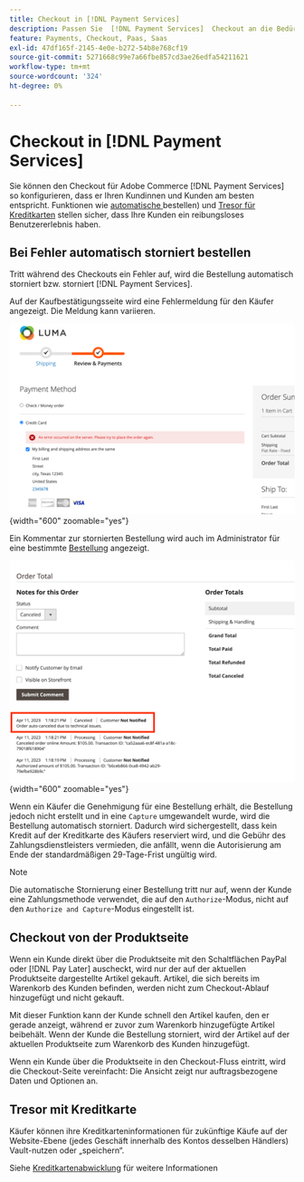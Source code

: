 ```yaml
---
title: Checkout in [!DNL Payment Services]
description: Passen Sie  [!DNL Payment Services]  Checkout an die Bedürfnisse Ihrer Kunden an.
feature: Payments, Checkout, Paas, Saas
exl-id: 47df165f-2145-4e0e-b272-54b8e768cf19
source-git-commit: 5271668c99e7a66fbe857cd3ae26edfa54211621
workflow-type: tm+mt
source-wordcount: '324'
ht-degree: 0%

---
```



# Checkout in [!DNL Payment Services]

Sie können den Checkout für Adobe Commerce [!DNL Payment Services] so konfigurieren, dass er Ihren Kundinnen und Kunden am besten entspricht. Funktionen wie [automatische ](#order-auto-voided-if-error) bestellen) und [Tresor für Kreditkarten](#credit-card-vaulting) stellen sicher, dass Ihre Kunden ein reibungsloses Benutzererlebnis haben.

## Bei Fehler automatisch storniert bestellen

Tritt während des Checkouts ein Fehler auf, wird die Bestellung automatisch storniert bzw. storniert [!DNL Payment Services].

Auf der Kaufbestätigungsseite wird eine Fehlermeldung für den Käufer angezeigt. Die Meldung kann variieren.

![Fehler beim Überprüfen](assets/user-checkout-error.png "Fehler beim Auschecken"){width="600" zoomable="yes"}

Ein Kommentar zur stornierten Bestellung wird auch im Administrator für eine bestimmte [Bestellung](https://experienceleague.adobe.com/docs/commerce-admin/stores-sales/order-management/orders/orders.html?lang=en) angezeigt.

![Stornierter Bestellkommentar in Admin für Bestellung](assets/admin-checkout-error.png "Stornierter Bestellkommentar in Admin für Bestellung"){width="600" zoomable="yes"}

Wenn ein Käufer die Genehmigung für eine Bestellung erhält, die Bestellung jedoch nicht erstellt und in eine `Capture` umgewandelt wurde, wird die Bestellung automatisch storniert. Dadurch wird sichergestellt, dass kein Kredit auf der Kreditkarte des Käufers reserviert wird, und die Gebühr des Zahlungsdienstleisters vermieden, die anfällt, wenn die Autorisierung am Ende der standardmäßigen 29-Tage-Frist ungültig wird.

>[!NOTE]
>
>Die automatische Stornierung einer Bestellung tritt nur auf, wenn der Kunde eine Zahlungsmethode verwendet, die auf den `Authorize`-Modus, nicht auf den `Authorize and Capture`-Modus eingestellt ist.

## Checkout von der Produktseite

Wenn ein Kunde direkt über die Produktseite mit den Schaltflächen PayPal oder [!DNL Pay Later] auscheckt, wird nur der auf der aktuellen Produktseite dargestellte Artikel gekauft. Artikel, die sich bereits im Warenkorb des Kunden befinden, werden nicht zum Checkout-Ablauf hinzugefügt und nicht gekauft.

Mit dieser Funktion kann der Kunde schnell den Artikel kaufen, den er gerade anzeigt, während er zuvor zum Warenkorb hinzugefügte Artikel beibehält.
Wenn der Kunde die Bestellung storniert, wird der Artikel auf der aktuellen Produktseite zum Warenkorb des Kunden hinzugefügt.

Wenn ein Kunde über die Produktseite in den Checkout-Fluss eintritt, wird die Checkout-Seite vereinfacht: Die Ansicht zeigt nur auftragsbezogene Daten und Optionen an.

## Tresor mit Kreditkarte

Käufer können ihre Kreditkarteninformationen für zukünftige Käufe auf der Website-Ebene (jedes Geschäft innerhalb des Kontos desselben Händlers) Vault-nutzen oder „speichern“.

Siehe [Kreditkartenabwicklung](vaulting.md) für weitere Informationen
